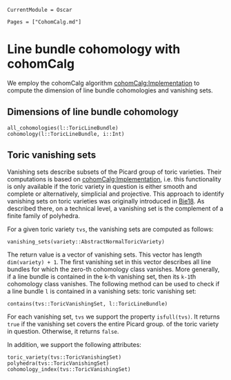 ```@meta
CurrentModule = Oscar
```

```@contents
Pages = ["CohomCalg.md"]
```


# Line bundle cohomology with cohomCalg

We employ the cohomCalg algorithm [cohomCalg:Implementation](@cite)
to compute the dimension of line bundle cohomologies and vanishing sets.


## Dimensions of line bundle cohomology

```@docs
all_cohomologies(l::ToricLineBundle)
cohomology(l::ToricLineBundle, i::Int)
```

## Toric vanishing sets

Vanishing sets describe subsets of the Picard group of toric varieties.
Their computations is based on [cohomCalg:Implementation](@cite), i.e.
this functionality is only available if the toric variety in question is
either smooth and complete or alternatively, simplicial and projective.
This approach to identify vanishing sets on toric varieties was originally
introduced in [Bie18](@cite). As described there, on a technical level,
a vanishing set is the complement of a finite family of polyhedra.

For a given toric variety `tvs`, the vanishing sets are computed as follows:
```@docs
vanishing_sets(variety::AbstractNormalToricVariety)
```
The return value is a vector of vanishing sets. This vector has length
`dim(variety) + 1`. The first vanishing set in this vector describes all line
bundles for which the zero-th cohomology class vanishes. More generally,
if a line bundle is contained in the k-th vanishing set, then its `k-1`th
cohomology class vanishes. The following method can be used to check if a line
bundle `l` is contained in a vanishing sets:
toric vanishing set:
```@docs
contains(tvs::ToricVanishingSet, l::ToricLineBundle)
```

For each vanishing set, `tvs` we support the property `isfull(tvs)`.
It returns `true` if the vanishing set covers the entire Picard group.
of the toric variety in question. Otherwise, it returns `false`.

In addition, we support the following attributes:
```@docs
toric_variety(tvs::ToricVanishingSet)
polyhedra(tvs::ToricVanishingSet)
cohomology_index(tvs::ToricVanishingSet)
```